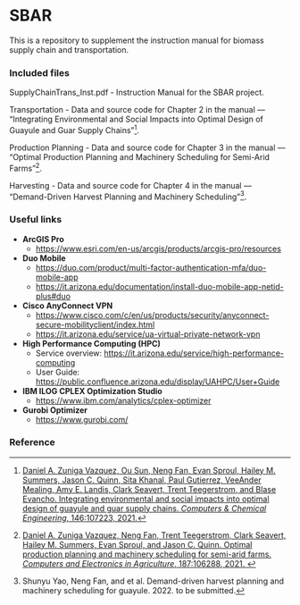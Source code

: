 # SBAR

This is a repository to supplement the instruction manual for biomass supply chain and transportation.

### Included files

SupplyChainTrans_Inst.pdf - Instruction Manual for the SBAR project.

Transportation - Data and source code for Chapter 2 in the manual — “Integrating Environmental and Social Impacts into Optimal Design of Guayule and Guar Supply Chains”[^1].

Production Planning - Data and source code for Chapter 3 in the manual — “Optimal Production Planning and Machinery Scheduling for Semi-Arid Farms”[^2].

Harvesting - Data and source code for Chapter 4 in the manual — “Demand-Driven Harvest Planning and Machinery Scheduling”[^3].

### Useful links

- **ArcGIS Pro** 
  - https://www.esri.com/en-us/arcgis/products/arcgis-pro/resources
- **Duo Mobile**
  - https://duo.com/product/multi-factor-authentication-mfa/duo-mobile-app
  - https://it.arizona.edu/documentation/install-duo-mobile-app-netid-plus#duo
- **Cisco AnyConnect VPN**
  - https://www.cisco.com/c/en/us/products/security/anyconnect-secure-mobilityclient/index.html
  - https://it.arizona.edu/service/ua-virtual-private-network-vpn
- **High Performance Computing (HPC)**
  - Service overview: https://it.arizona.edu/service/high-performance-computing
  - User Guide: https://public.confluence.arizona.edu/display/UAHPC/User+Guide
- **IBM ILOG CPLEX Optimization Studio**
  - https://www.ibm.com/analytics/cplex-optimizer
- **Gurobi Optimizer**
  - https://www.gurobi.com/

### Reference

[^1]: [Daniel A. Zuniga Vazquez, Ou Sun, Neng Fan, Evan Sproul, Hailey M. Summers, Jason C. Quinn, Sita Khanal, Paul Gutierrez, VeeAnder Mealing, Amy E. Landis, Clark Seavert, Trent Teegerstrom, and Blase Evancho. Integrating environmental and social impacts into optimal design of guayule and guar supply chains. *Computers & Chemical Engineering*, 146:107223, 2021.](https://www.sciencedirect.com/science/article/abs/pii/S0098135421000016)
[^2]: [Daniel A. Zuniga Vazquez, Neng Fan, Trent Teegerstrom, Clark Seavert, Hailey M. Summers, Evan Sproul, and Jason C. Quinn. Optimal production planning and machinery scheduling for semi-arid farms. *Computers and Electronics in Agriculture*, 187:106288, 2021. ](https://www.sciencedirect.com/science/article/pii/S0168169921003057)
[^3]: Shunyu Yao, Neng Fan, and et al. Demand-driven harvest planning and machinery scheduling for guayule. 2022. to be submitted.

